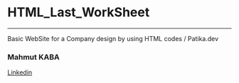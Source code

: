 # HTML_Last_WorkSheet
---

Basic WebSite for a Company design by using HTML codes / Patika.dev

### Mahmut KABA
[Linkedin](https://www.linkedin.com/in/mahmut-kaba-8ab997253/)
